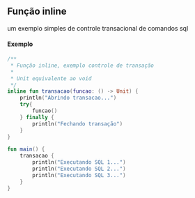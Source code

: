 
## Função inline 

um exemplo simples de controle transacional de comandos sql

#### Exemplo

```kotlin
/**
 * Função inline, exemplo controle de transação
 *
 * Unit equivalente ao void
 */
inline fun transacao(funcao: () -> Unit) {
    println("Abrindo transacao...")
    try{
        funcao()
    } finally {
        println("Fechando transação")
    }
}

fun main() {
    transacao {
        println("Executando SQL 1...")
        println("Executando SQL 2...")
        println("Executando SQL 3...")
    }
}
```
